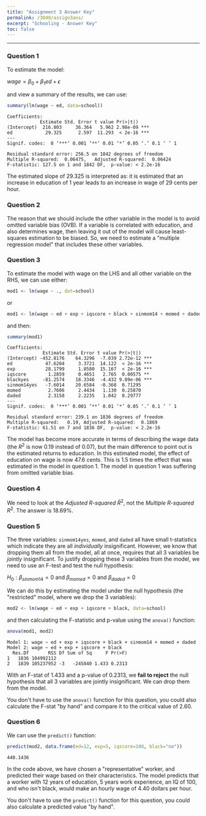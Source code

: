 ```yaml
---
title: "Assignment 3 Answer Key"
permalink: /3040/assign3ans/
excerpt: "Schooling - Answer Key"
toc: false
---
```


------------------------------------------------------------------------

### Question 1

To estimate the model:

$wage = \beta_0 + \beta_1ed + \epsilon$

and view a summary of the results, we can use:

```r
summary(lm(wage ~ ed, data=school))
```
```
Coefficients:
            Estimate Std. Error t value Pr(>|t|)    
(Intercept)  216.803     36.364   5.962 2.98e-09 ***
ed            29.325      2.597  11.293  < 2e-16 ***
---
Signif. codes:  0 ‘***’ 0.001 ‘**’ 0.01 ‘*’ 0.05 ‘.’ 0.1 ‘ ’ 1

Residual standard error: 256.5 on 1842 degrees of freedom
Multiple R-squared:  0.06475,	Adjusted R-squared:  0.06424 
F-statistic: 127.5 on 1 and 1842 DF,  p-value: < 2.2e-16
```
The estimated slope of 29.325 is interpreted as: it is estimated that an increase in education of 1 year leads to an increase in wage of 29 cents per hour.

### Question 2

The reason that we should include the other variable in the model is to avoid omitted variable bias (OVB). If a variable is correlated with education, and also determines wage, then leaving it out of the model will cause least-squares estimation to be biased. So, we need to estimate a "multiple regression model" that includes these other variables.

### Question 3

To estimate the model with wage on the LHS and all other variable on the RHS, we can use either:

```r
mod1 <- lm(wage ~ ., dat=school)
```
or
```r
mod1 <- lm(wage ~ ed + exp + iqscore + black + sinmom14 + momed + daded, data=school)
```

and then:
```r
summary(mod1)
```
```
Coefficients:
             Estimate Std. Error t value Pr(>|t|)    
(Intercept) -452.8176    64.3296  -7.039 2.72e-12 ***
ed            47.6204     3.3721  14.122  < 2e-16 ***
exp           28.1799     1.8580  15.167  < 2e-16 ***
iqscore        1.2859     0.4651   2.765  0.00575 ** 
blackyes     -81.2574    18.3346  -4.432 9.89e-06 ***
sinmom14yes   -7.6014    20.6584  -0.368  0.71295    
momed          2.7606     2.4434   1.130  0.25870    
daded          2.3158     2.2235   1.042  0.29777    
---
Signif. codes:  0 ‘***’ 0.001 ‘**’ 0.01 ‘*’ 0.05 ‘.’ 0.1 ‘ ’ 1

Residual standard error: 239.1 on 1836 degrees of freedom
Multiple R-squared:   0.19,	Adjusted R-squared:  0.1869 
F-statistic: 61.51 on 7 and 1836 DF,  p-value: < 2.2e-16
```

The model has become more accurate in terms of describing the wage data (the $R^2$ is now 0.19 instead of 0.07), but the main difference to point out is the estimated returns to education. In this estimated model, the effect of education on wage is now 47.6 cents. This is 1.5 times the effect that was estimated in the model in question 1. The model in question 1 was suffering from omitted variable bias.

### Question 4

We need to look at the _Adjusted R-squared_ $\bar{R}^2$, not the _Multiple R-squared_ $R^2$. The answer is 18.69%.

### Question 5

The three variables: `sinmom14yes`, `momed`, and `daded` all have small t-statistics which indicate they are all _individually_ insignificant. However, we know that dropping them all from the model, all at once, requires that all 3 variables be _jointly_ insignificant. To justify dropping these 3 variables from the model, we need to use an F-test and test the null hypothesis:

$H_0: \beta_{sinmom14} = 0 \text{ and } \beta_{momed} = 0 \text{ and } \beta_{daded} = 0$

We can do this by estimating the model under the null hypothesis (the "restricted" model, where we drop the 3 variables):

```r
mod2 <- lm(wage ~ ed + exp + iqscore + black, data=school)
```
and then calculating the F-statistic and p-value using the `anova()` function:

```r
anova(mod1, mod2)
```
```
Model 1: wage ~ ed + exp + iqscore + black + sinmom14 + momed + daded
Model 2: wage ~ ed + exp + iqscore + black
  Res.Df       RSS Df Sum of Sq     F Pr(>F)
1   1836 104992112                          
2   1839 105237952 -3   -245840 1.433 0.2313
```
With an F-stat of 1.433 and a p-value of 0.2313, we **fail to reject** the null hypothesis that all 3 variables are jointly insignificant. We can drop them from the model.

You don't have to use the `anova()` function for this question, you could also calculate the F-stat "by hand" and compare it to the critical value of 2.60.

### Question 6

We can use the `predict()` function:

```r
predict(mod2, data.frame(ed=12, exp=5, iqscore=100, black="no"))
```
```
440.1436
```

In the code above, we have chosen a "representative" worker, and predicted their wage based on their characteristics. The model predicts that a worker with 12 years of education, 5 years work experience, an IQ of 100, and who isn't black, would make an hourly wage of 4.40 dollars per hour.

You don't have to use the `predict()` function for this question, you could also calculate a predicted value "by hand".
